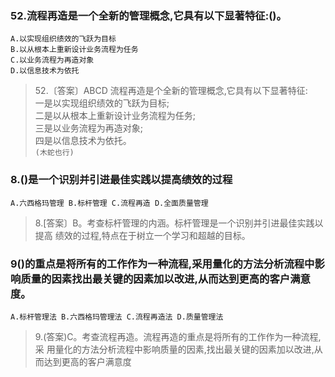 ### 52.流程再造是一个全新的管理概念,它具有以下显著特征:()。
    A.以实现组织绩效的飞跃为目标
    B.以从根本上重新设计业务流程为任务
    C.以业务流程为再造对象
    D.以信息技术为依托

>   52.〔答案〕ABCD 流程再造是个全新的管理概念,它具有以下显著特征:      
一是以实现组织绩效的飞跃为目标;      
二是以从根本上重新设计业务流程为任务;      
三是以业务流程为再造对象;      
四是以信息技术为依托。        
`(木蛇也行)`

### 8.()是一个识别并引进最佳实践以提高绩效的过程
    A.六西格玛管理 B.标杆管理 C.流程再造 D.全面质量管理

>   8.[答案〕B。考查标杆管理的内涵。标杆管理是一个识别并引进最佳实践以提高
绩效的过程,特点在于树立一个学习和超越的目标。

### 9()的重点是将所有的工作作为一种流程,采用量化的方法分析流程中影响质量的因素找出最关键的因素加以改进,从而达到更高的客户满意度。
    A.标杆管理法 B.六西格玛管理法 C.流程再造法 D.质量管理法
    
>   9.(答案)C。考查流程再造。流程再造的重点是将所有的工作作为一种流程,采
用量化的方法分析流程中影响质量的因素,找出最关键的因素加以改进,从而达到更高的客户满意度
